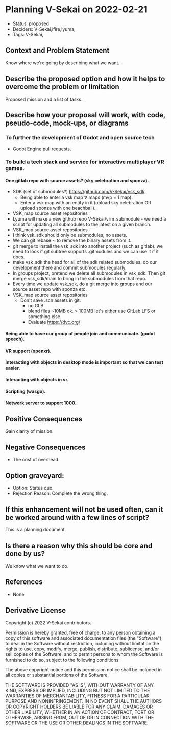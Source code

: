 # Planning V-Sekai on 2022-02-21

- Status: proposed <!-- draft | rejected | accepted | deprecated | superseded by -->
- Deciders: V-Sekai,ifire,lyuma,
- Tags: V-Sekai,

## Context and Problem Statement

Know where we're going by describing what we want.

## Describe the proposed option and how it helps to overcome the problem or limitation

Proposed mission and a list of tasks.

## Describe how your proposal will work, with code, pseudo-code, mock-ups, or diagrams

### To further the development of Godot and open source tech

- Godot Engine pull requests.

### To build a tech stack and service for interactive multiplayer VR games.

#### One gitlab repo with source assets? (sky celebration and sponza).
  * SDK (set of submodules?) https://github.com/V-Sekai/vsk_sdk.
     * Being able to enter a vsk map ∀ maps (mvp = 1 map). 
     * Enter a vsk map with an entity in it (upload sky celebration OR upload sponza with one beachball). 
  * VSK_map source asset repositories
  * Lyuma will make a new github repo V-Sekai/vrm_submodule - we need a script for updating all submodules to the latest on a given branch.
  * VSK_map source asset repositories 
  * I think vsk_sdk should only be submodules, no assets. 
  * We can git rebase -i to remove the binary assets from it. 
  * git merge to install the vsk_sdk into another project (such as gitlab). we need to look if git subtree supports .gitmodules and we can use it if it does. 
  * make vsk_sdk the head for all of the sdk related submodules. do our development there and commit submodules regularly. 
  * In groups project, pretend we delete all submodules in vsk_sdk. Then git merge vsk_sdk/main to bring in the submodules from that repo. 
  * Every time we update vsk_sdk, do a git merge into groups and our source asset repo with sponza etc.
  * VSK_map source asset repositories 
     * Don't save .scn assets in git.
        *   no GLB. 
        *   blend files ~10MB ok. > 100MB let's either use GitLab LFS or something else.
        *   Evaluate https://dvc.org/
#### Being able to have our group of people join and communicate. (godot speech).
#### VR support (openxr). 
#### Interacting with objects in desktop mode is important so that we can test easier.
#### Interacting with objects in vr.
#### Scripting (wasgo).
#### Network server to support 1000.

## Positive Consequences <!-- optional -->

Gain clarity of mission.

## Negative Consequences <!-- optional -->

- The cost of overhead.

## Option graveyard: <!-- same as above -->

- Option: Status quo. <!-- [List the proposed options no longer open for consideration.] -->
- Rejection Reason: Complete the wrong thing. <!-- [List the reasons for the rejection: (the Bad traits)] -->

## If this enhancement will not be used often, can it be worked around with a few lines of script?

This is a planning document. 

## Is there a reason why this should be core and done by us?

We know what we want to do.

## References <!-- optional and numbers of links can vary -->

- None

## Derivative License

Copyright (c) 2022 V-Sekai contributors.

Permission is hereby granted, free of charge, to any person obtaining a copy
of this software and associated documentation files (the "Software"), to deal
in the Software without restriction, including without limitation the rights
to use, copy, modify, merge, publish, distribute, sublicense, and/or sell
copies of the Software, and to permit persons to whom the Software is
furnished to do so, subject to the following conditions:

The above copyright notice and this permission notice shall be included in all
copies or substantial portions of the Software.

THE SOFTWARE IS PROVIDED "AS IS", WITHOUT WARRANTY OF ANY KIND, EXPRESS OR
IMPLIED, INCLUDING BUT NOT LIMITED TO THE WARRANTIES OF MERCHANTABILITY,
FITNESS FOR A PARTICULAR PURPOSE AND NONINFRINGEMENT. IN NO EVENT SHALL THE
AUTHORS OR COPYRIGHT HOLDERS BE LIABLE FOR ANY CLAIM, DAMAGES OR OTHER
LIABILITY, WHETHER IN AN ACTION OF CONTRACT, TORT OR OTHERWISE, ARISING FROM,
OUT OF OR IN CONNECTION WITH THE SOFTWARE OR THE USE OR OTHER DEALINGS IN THE
SOFTWARE.
